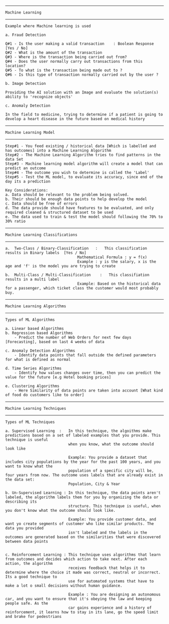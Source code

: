 -----------------------------------------------------------------------------------------------------------------------------------------------------------
    Machine Learning

-----------------------------------------------------------------------------------------------------------------------------------------------------------

    Example where Machine learning is used

    a. Fraud Detection

    Q#1 - Is the user making a valid transaction    : Boolean Response [Yes / No]
    Q#2 - What is the amount of the transaction
    Q#3 - Where is the transaction being carried out from?
    Q#4 - Does the user normally carry out transactions from this location?
    Q#5 - To what is the transaction being made out to ?
    Q#6 - Is this type of transaction normally carried out by the user ?

    b. Image Detection

    Providing the AI solution with an Image and evaluate the solution(s) ability to 'recognize objects'

    c. Anomaly Detection

    In the field to medicine, trying to determine if a patient is going to develop a heart disease in the future based on medical history

-----------------------------------------------------------------------------------------------------------------------------------------------------------
    Machine Learning Model

-----------------------------------------------------------------------------------------------------------------------------------------------------------
    
    Step#1 - You feed existing / historical data [Which is labelled and has outcomes] into a Machine Learning Algorithm
    Step#2 - The Machine Learning Algorithm tries to find patterns in the data Set
    Step#3 - Machine learning model algorithm will create a model that can predict an outcome
    Step#4 - The outcome you wish to determine is called the 'Label'
    Step#5 - Test the ML model, to evaluate its accuracy, since end of the day its a prediction

    Key Considerations:
    a. Data should be relevant to the problem being solved.
    b. Their should be enough data points to help develop the model
    c. Data should be free of errors
    d. The data provide should have features to be evaluated, and only required cleaned & structured dataset to be used
    e. The data used to train & test the model should following the 70% to 30% ratio


-----------------------------------------------------------------------------------------------------------------------------------------------------------
    Machine Learning Classifications

-----------------------------------------------------------------------------------------------------------------------------------------------------------    

    a.  Two-Class / Binary-Classification   :   This classification results in Binary labels  [Yes / No]
                                    Mathematical Formula : y = f(x)
                                    Example : y is the salary, x is the age and 'f' is the model you are trying to create

    b.  Multi-Class / Multi-Classification    :   This classifiation results in a multi label
                                    Example: Based on the historical data for a passenger, which ticket class the customer would most probably buy.

-----------------------------------------------------------------------------------------------------------------------------------------------------------
    Machine Learning Algorithms

-----------------------------------------------------------------------------------------------------------------------------------------------------------    
    Types of ML Algorithms
    
    a. Linear based Algorithms
    b. Regression based Algorithms
        - Predict the number of Web Orders for next few days [Forecasting], based on last 4 weeks of data

    c. Anomaly Detection Algorithms
        - Identify data points that fall outside the defined parameters for what is defined as normal
    
    d. Time Series Algorithms
        - Identify how values changes over time, then you can predict the value for the future [e.g Hotel booking prices]
    
    e. Clustering Algorithms
        - Here Similarity of data points are taken into account [What kind of food do customers like to order]
    
-----------------------------------------------------------------------------------------------------------------------------------------------------------
    Machine Learning Techniques

-----------------------------------------------------------------------------------------------------------------------------------------------------------   
    Types of ML Techniques

    a. Supervised Learning  :   In this technique, the algoithms make predictions based on a set of labeled examples that you provide. This technique is useful
                                when you know, what the outcome should look like

                                Example: You provide a dataset that includes city populations by the year for the past 100 years, and you want to know what the 
                                population of a specific city will be, four years from now. The outcome uses labels that are already exist in the data set: 
                                Population, City & Year

    b. Un-Supervised Learning : In this technique, the data points aren't labeled, the algorithm labels them for you by organizing the data or describing its 
                                structure. This technique is useful, when you don't know what the outcome should look like.

                                Example: You provide customer data, and want yo create segments of customer who like similar products. The data you provided 
                                isn't labeled and the labels in the outcomes are generated based on the similarities that were discovered between data points


    c. Reinforcement Learning : This technique uses algorithms that learn from outcomes and decides which action to take next. After each action, the algorithm 
                                receives feedback that helps it to determine where the choice it made was correct, neutral or incorrect. Its a good technique to 
                                use for automated systems that have to make a lot o small decisions without human guidance.

                                Example : You are designing an autonomous car, and you want to ensure that it's obeying the law and keeping people safe. As the 
                                car gains experience and a history of reinforcement, it learns how to stay in its lane, go the speed limit and brake for pedestrians